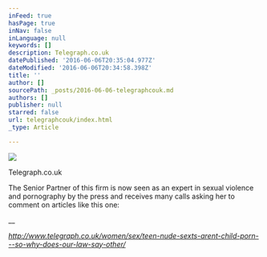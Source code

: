 ```yaml
---
inFeed: true
hasPage: true
inNav: false
inLanguage: null
keywords: []
description: Telegraph.co.uk
datePublished: '2016-06-06T20:35:04.977Z'
dateModified: '2016-06-06T20:34:58.398Z'
title: ''
author: []
sourcePath: _posts/2016-06-06-telegraphcouk.md
authors: []
publisher: null
starred: false
url: telegraphcouk/index.html
_type: Article

---
```

![](https://the-grid-user-content.s3-us-west-2.amazonaws.com/019106dc-1d89-4c12-bca5-0e7371b16a4d.png)

Telegraph.co.uk

The Senior Partner of this firm is now seen as an expert in sexual violence and pornography by the press and receives many calls asking her to comment on articles like this one:

__

_http://www.telegraph.co.uk/women/sex/teen-nude-sexts-arent-child-porn---so-why-does-our-law-say-other/_